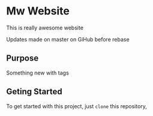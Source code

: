 # Mw Website

This is really awesome website

Updates made on master on GiHub before rebase


## Purpose

Something new with tags

## Geting Started

To get started with this project, just `clone` this repository,






